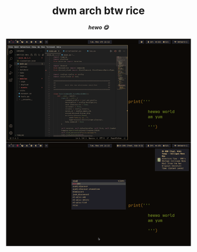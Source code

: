 <div align="center">
<h1>dwm arch btw rice</h1>
<h5>hewo 😋</h5>
<img src="https://raw.githubusercontent.com/yumm-b612/linux/main/hewo.png"/>
</div>
